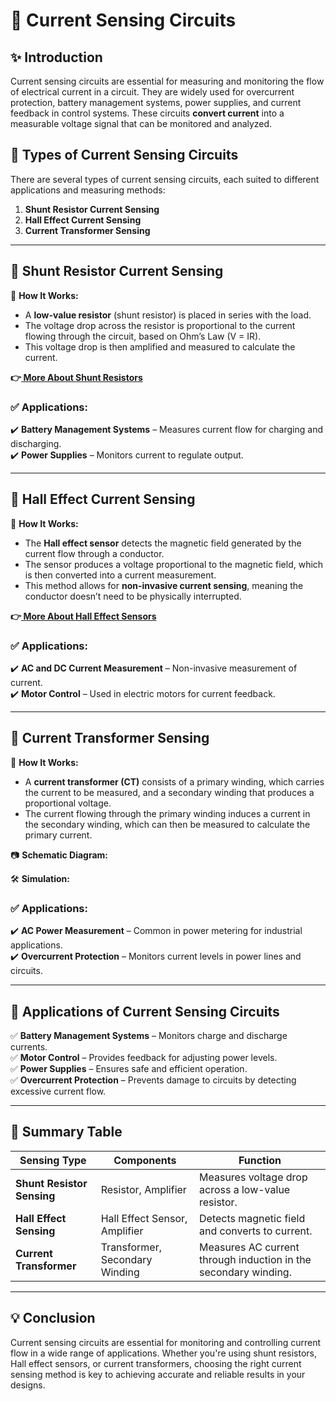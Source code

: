 # 📘 Current Sensing Circuits 

## ✨ Introduction  
Current sensing circuits are essential for measuring and monitoring the flow of electrical current in a circuit. They are widely used for overcurrent protection, battery management systems, power supplies, and current feedback in control systems. These circuits **convert current** into a measurable voltage signal that can be monitored and analyzed.

## 🔹 Types of Current Sensing Circuits  
There are several types of current sensing circuits, each suited to different applications and measuring methods:

1. **Shunt Resistor Current Sensing**
2. **Hall Effect Current Sensing**
3. **Current Transformer Sensing**

---

## 📌 Shunt Resistor Current Sensing

🔹 **How It Works:**  
- A **low-value resistor** (shunt resistor) is placed in series with the load.
- The voltage drop across the resistor is proportional to the current flowing through the circuit, based on Ohm’s Law (V = IR).
- This voltage drop is then amplified and measured to calculate the current.

  
**👉[ More About Shunt Resistors](https://www.tek.com/en/blog/measuring-current-using-shunt-resistors)**

### ✅ Applications:  
✔️ **Battery Management Systems** – Measures current flow for charging and discharging.  
✔️ **Power Supplies** – Monitors current to regulate output.  

---

## 📌 Hall Effect Current Sensing

🔹 **How It Works:**  
- The **Hall effect sensor** detects the magnetic field generated by the current flow through a conductor.
- The sensor produces a voltage proportional to the magnetic field, which is then converted into a current measurement.
- This method allows for **non-invasive current sensing**, meaning the conductor doesn’t need to be physically interrupted.


**👉[ More About Hall Effect Sensors](https://www.allaboutcircuits.com/technical-articles/hall-effect-current-sensing-open-loop-and-closed-loop-configurations/)**


### ✅ Applications:  
✔️ **AC and DC Current Measurement** – Non-invasive measurement of current.  
✔️ **Motor Control** – Used in electric motors for current feedback.  

---

## 📌 Current Transformer Sensing

🔹 **How It Works:**  
- A **current transformer (CT)** consists of a primary winding, which carries the current to be measured, and a secondary winding that produces a proportional voltage.
- The current flowing through the primary winding induces a current in the secondary winding, which can then be measured to calculate the primary current.

📷 **Schematic Diagram:**


🛠 **Simulation:**


### ✅ Applications:  
✔️ **AC Power Measurement** – Common in power metering for industrial applications.  
✔️ **Overcurrent Protection** – Monitors current levels in power lines and circuits.

---

## 📌 Applications of Current Sensing Circuits  
✅ **Battery Management Systems** – Monitors charge and discharge currents.  
✅ **Motor Control** – Provides feedback for adjusting power levels.  
✅ **Power Supplies** – Ensures safe and efficient operation.  
✅ **Overcurrent Protection** – Prevents damage to circuits by detecting excessive current flow.

---

## 📌 Summary Table  
| Sensing Type              | Components                           | Function                                      |
|---------------------------|--------------------------------------|----------------------------------------------|
| **Shunt Resistor Sensing** | Resistor, Amplifier                 | Measures voltage drop across a low-value resistor. |
| **Hall Effect Sensing**   | Hall Effect Sensor, Amplifier       | Detects magnetic field and converts to current.  |
| **Current Transformer**   | Transformer, Secondary Winding      | Measures AC current through induction in the secondary winding. |

---

## 💡 Conclusion  
Current sensing circuits are essential for monitoring and controlling current flow in a wide range of applications. Whether you're using shunt resistors, Hall effect sensors, or current transformers, choosing the right current sensing method is key to achieving accurate and reliable results in your designs.
